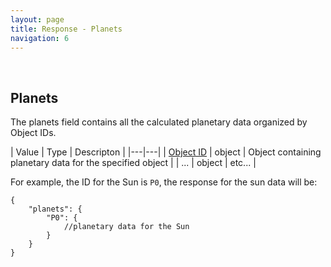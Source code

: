 ```yaml
---
layout: page
title: Response - Planets
navigation: 6
---
```


<style>
	.inner a {
		color: royalblue;
		font-weight: bold;
	}
	.inner code {
		font-size: 100%;
	}
	.navigation li {
		padding: 0.3vh;
	}
	.sidebar {
		min-width: 300px;
	}
	.sidebar .sidebar-main {
	    height: calc(100% - 50px);
	    overflow-y: auto;
	}
	@media (max-width: 745px) {
		.sidebar .sidebar-main {
		    height: calc(100% - 320px);
		}
	}
</style>

<br>

## Planets

The planets field contains all the calculated planetary data organized by Object IDs.

| Value | Type | Descripton |
|---|---|
| [Object ID](/astrologico/res_data.html) | object | Object containing planetary data for the specified object |
| ... | object | etc... |

For example, the ID for the Sun is `P0`, the response for the sun data will be:

```
{
	"planets": {
		"P0": {
			//planetary data for the Sun
		}
	}
}
```

<br><br><br>
